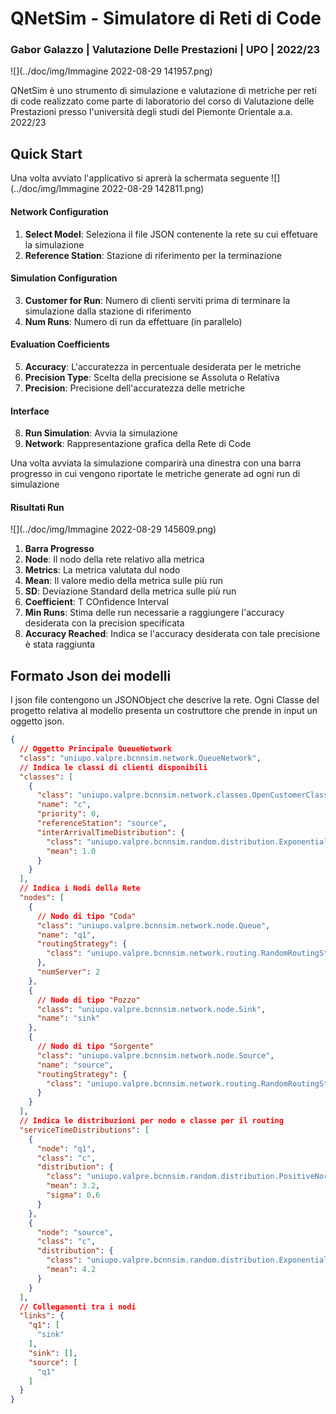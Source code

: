 # QNetSim - Simulatore di Reti di Code
### Gabor Galazzo | Valutazione Delle Prestazioni | UPO | 2022/23

![](../doc/img/Immagine 2022-08-29 141957.png)

QNetSim è uno strumento di simulazione e valutazione di metriche per reti di code realizzato come parte di laboratorio del corso di Valutazione delle Prestazioni presso l'università degli studi del Piemonte Orientale a.a. 2022/23

## Quick Start
Una volta avviato l'applicativo si aprerà la schermata seguente
![](../doc/img/Immagine 2022-08-29 142811.png)
#### Network Configuration
1. **Select Model**: Seleziona il file JSON contenente la rete su cui effetuare la simulazione
2. **Reference Station**: Stazione di riferimento per la terminazione
#### Simulation Configuration
3. **Customer for Run**: Numero di clienti serviti prima di terminare la simulazione dalla stazione di riferimento
4. **Num Runs**: Numero di run da effettuare (in parallelo)
#### Evaluation Coefficients
5. **Accuracy**: L'accuratezza in percentuale desiderata per le metriche
6. **Precision Type**: Scelta della precisione se Assoluta o Relativa
7. **Precision**: Precisione dell'accuratezza delle metriche
#### Interface
8. **Run Simulation**: Avvia la simulazione
9. **Network**: Rappresentazione grafica della Rete di Code

Una volta avviata la simulazione comparirà una dinestra con una barra progresso in cui vengono riportate le metriche generate ad ogni run di simulazione

#### Risultati Run
![](../doc/img/Immagine 2022-08-29 145609.png)
1. **Barra Progresso**
2. **Node**: Il nodo della rete relativo alla metrica
3. **Metrics**: La metrica valutata dul nodo
4. **Mean**: Il valore medio della metrica sulle più run
5. **SD**: Deviazione Standard della metrica sulle più run
6. **Coefficient**: T COnfidence Interval
7. **Min Runs**: Stima delle run necessarie a raggiungere l'accuracy desiderata con la precision specificata
8. **Accuracy Reached**: Indica se l'accuracy desiderata con tale precisione è stata raggiunta

## Formato Json dei modelli
I json file contengono un JSONObject che descrive la rete.
Ogni Classe del progetto relativa al modello presenta un costruttore che prende in input
un oggetto json.
```json
{
  // Oggetto Principale QueueNetwork
  "class": "uniupo.valpre.bcnnsim.network.QueueNetwork",
  // Indica le classi di clienti disponibili
  "classes": [
    {
      "class": "uniupo.valpre.bcnnsim.network.classes.OpenCustomerClass",
      "name": "c",
      "priority": 0,
      "referenceStation": "source",
      "interArrivalTimeDistribution": {
        "class": "uniupo.valpre.bcnnsim.random.distribution.ExponentialDistribution",
        "mean": 1.0
      }
    }
  ],
  // Indica i Nodi della Rete
  "nodes": [
    {
      // Nodo di tipo "Coda"
      "class": "uniupo.valpre.bcnnsim.network.node.Queue",
      "name": "q1",
      "routingStrategy": {
        "class": "uniupo.valpre.bcnnsim.network.routing.RandomRoutingStrategy"
      },
      "numServer": 2
    },
    {
      // Nodo di tipo "Pozzo"
      "class": "uniupo.valpre.bcnnsim.network.node.Sink",
      "name": "sink"
    },
    {
      // Nodo di tipo "Sorgente"
      "class": "uniupo.valpre.bcnnsim.network.node.Source",
      "name": "source",
      "routingStrategy": {
        "class": "uniupo.valpre.bcnnsim.network.routing.RandomRoutingStrategy"
      }
    }
  ],
  // Indica le distribuzioni per nodo e classe per il routing
  "serviceTimeDistributions": [
    {
      "node": "q1",
      "class": "c",
      "distribution": {
        "class": "uniupo.valpre.bcnnsim.random.distribution.PositiveNormalDistribution",
        "mean": 3.2,
        "sigma": 0.6
      }
    },
    {
      "node": "source",
      "class": "c",
      "distribution": {
        "class": "uniupo.valpre.bcnnsim.random.distribution.ExponentialDistribution",
        "mean": 4.2
      }
    }
  ],
  // Collegamenti tra i nodi
  "links": {
    "q1": [
      "sink"
    ],
    "sink": [],
    "source": [
      "q1"
    ]
  }
}
```


